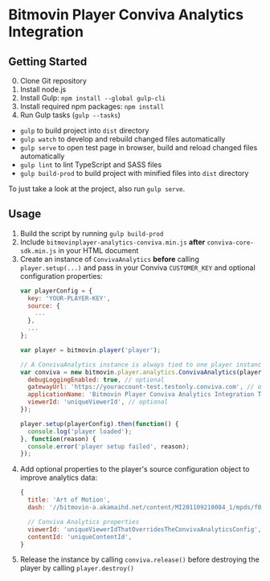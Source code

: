 # Bitmovin Player Conviva Analytics Integration

## Getting Started

 0. Clone Git repository
 1. Install node.js
 2. Install Gulp: `npm install --global gulp-cli`
 3. Install required npm packages: `npm install`
 4. Run Gulp tasks (`gulp --tasks`)
  * `gulp` to build project into `dist` directory
  * `gulp watch` to develop and rebuild changed files automatically
  * `gulp serve` to open test page in browser, build and reload changed files automatically
  * `gulp lint` to lint TypeScript and SASS files
  * `gulp build-prod` to build project with minified files into `dist` directory
  
To just take a look at the project, also run `gulp serve`.

## Usage

 1. Build the script by running `gulp build-prod`
 2. Include `bitmovinplayer-analytics-conviva.min.js` **after** `conviva-core-sdk.min.js` in your HTML document
 3. Create an instance of `ConvivaAnalytics` **before** calling `player.setup(...)` and pass in your Conviva `CUSTOMER_KEY` and optional configuration properties:
    ```js
    var playerConfig = {
      key: 'YOUR-PLAYER-KEY',
      source: {
        ...
      },
      ...
    };

    var player = bitmovin.player('player');
    
    // A ConvivaAnalytics instance is always tied to one player instance
    var conviva = new bitmovin.player.analytics.ConvivaAnalytics(player, 'CUSTOMER_KEY', {
      debugLoggingEnabled: true, // optional
      gatewayUrl: 'https://youraccount-test.testonly.conviva.com', // optional, TOUCHSTONE_SERVICE_URL for testing
      applicationName: 'Bitmovin Player Conviva Analytics Integration Test Page', // optional
      viewerId: 'uniqueViewerId', // optional
    });
    
    player.setup(playerConfig).then(function() {
      console.log('player loaded');
    }, function(reason) {
      console.error('player setup failed', reason);
    });
    ```
 4. Add optional properties to the player's source configuration object to improve analytics data:
    ```js
    {
      title: 'Art of Motion',
      dash: '//bitmovin-a.akamaihd.net/content/MI201109210084_1/mpds/f08e80da-bf1d-4e3d-8899-f0f6155f6efa.mpd',

      // Conviva Analytics properties
      viewerId: 'uniqueViewerIdThatOverridesTheConvivaAnalyticsConfig',
      contentId: 'uniqueContentId',
    }
    ```
 5. Release the instance by calling `conviva.release()` before destroying the player by calling `player.destroy()`
 